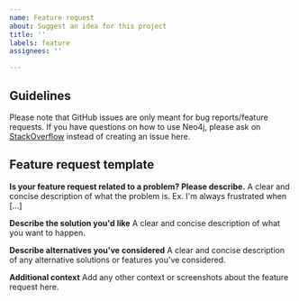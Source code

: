 ```yaml
---
name: Feature request
about: Suggest an idea for this project
title: ''
labels: feature
assignees: ''

---
```


## Guidelines

Please note that GitHub issues are only meant for bug reports/feature requests.
If you have questions on how to use Neo4j, please ask on [StackOverflow](http://stackoverflow.com/questions/tagged/neo4j) instead of creating an issue here.

## Feature request template

**Is your feature request related to a problem? Please describe.**
A clear and concise description of what the problem is. Ex. I'm always frustrated when [...]

**Describe the solution you'd like**
A clear and concise description of what you want to happen.

**Describe alternatives you've considered**
A clear and concise description of any alternative solutions or features you've considered.

**Additional context**
Add any other context or screenshots about the feature request here.